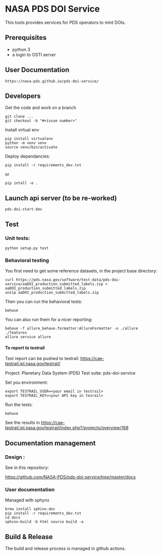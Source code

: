 # NASA PDS DOI Service

This tools provides services for PDS operators to mint DOIs.


## Prerequisites

- python 3
- a login to OSTI server

## User Documentation 

    https://nasa-pds.github.io/pds-doi-service/ 

## Developers

Get the code and work on a branch

    git clone ...
    git checkout -b "#<issue number>"
    

Install virtual env

    pip install virtualenv
    python -m venv venv
    source venv/bin/activate
    

Deploy dependancies:

    pip install -r requirements_dev.txt
    
or
    
    pip intall -e .
    
    
## Launch api server (to be re-worked)

    pds-doi-start-dev
    
    
## Test 

### Unit tests:

    python setup.py test

### Behavioral testing

You first need to get some reference datasets, in the project base directory:

    curl https://pds.nasa.gov/software/test-data/pds-doi-service/aaDOI_production_submitted_labels.zip > aaDOI_production_submitted_labels.zip
    unzip aaDOI_production_submitted_labels.zip

Then you can run the behavioral tests:

    behave

You can also run them for a nicer reporting:

    behave -f allure_behave.formatter:AllureFormatter -o ./allure ./features 
    allure service allure
    
#### To report to testrail

Test report can be pushed to testrail: https://cae-testrail.jpl.nasa.gov/testrail/

Project: Planetary Data System (PDS)
Test suite: pds-doi-service

Set you environment:

    export TESTRAIL_USER=<your email in testrail>
    export TESTRAIL_KEY=<your API key in tesrail>
    
Run the tests:

    behave
    
See the results in https://cae-testrail.jpl.nasa.gov/testrail/index.php?/projects/overview/168
    
## Documentation management

### Design :

See in this repository:

https://github.com/NASA-PDS/pds-doi-service/tree/master/docs

### User documentation

Managed with sphynx

    brew install sphinx-doc
    pip install -r requirements_dev.txt
    cd docs
    sphinx-build -b html source build -a 


      
## Build & Release

The build and release process is managed in github actions.
    

   

